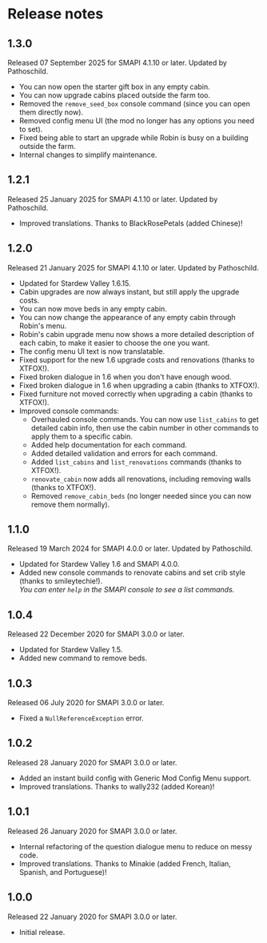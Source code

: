 ﻿# Release notes
## 1.3.0
Released 07 September 2025 for SMAPI 4.1.10 or later. Updated by Pathoschild.

- You can now open the starter gift box in any empty cabin.
- You can now upgrade cabins placed outside the farm too.
- Removed the `remove_seed_box` console command (since you can open them directly now).
- Removed config menu UI (the mod no longer has any options you need to set).
- Fixed being able to start an upgrade while Robin is busy on a building outside the farm.
- Internal changes to simplify maintenance.

## 1.2.1
Released 25 January 2025 for SMAPI 4.1.10 or later. Updated by Pathoschild.

* Improved translations. Thanks to BlackRosePetals (added Chinese)!

## 1.2.0
Released 21 January 2025 for SMAPI 4.1.10 or later. Updated by Pathoschild.

- Updated for Stardew Valley 1.6.15.
- Cabin upgrades are now always instant, but still apply the upgrade costs.
- You can now move beds in any empty cabin.
- You can now change the appearance of any empty cabin through Robin's menu.
- Robin's cabin upgrade menu now shows a more detailed description of each cabin, to make it easier to choose the one you want.
- The config menu UI text is now translatable.
- Fixed support for the new 1.6 upgrade costs and renovations (thanks to XTFOX!).
- Fixed broken dialogue in 1.6 when you don't have enough wood.
- Fixed broken dialogue in 1.6 when upgrading a cabin (thanks to XTFOX!).
- Fixed furniture not moved correctly when upgrading a cabin (thanks to XTFOX!).
- Improved console commands:
  - Overhauled console commands. You can now use `list_cabins` to get detailed cabin info, then use the cabin number in other commands to apply them to a specific cabin.
  - Added help documentation for each command.
  - Added detailed validation and errors for each command.
  - Added `list_cabins` and `list_renovations` commands (thanks to XTFOX!).
  - `renovate_cabin` now adds all renovations, including removing walls (thanks to XTFOX!).
  - Removed `remove_cabin_beds` (no longer needed since you can now remove them normally).

## 1.1.0
Released 19 March 2024 for SMAPI 4.0.0 or later. Updated by Pathoschild.

- Updated for Stardew Valley 1.6 and SMAPI 4.0.0.
- Added new console commands to renovate cabins and set crib style (thanks to smileytechie!).  
  _You can enter `help` in the SMAPI console to see a list commands._

## 1.0.4
Released 22 December 2020 for SMAPI 3.0.0 or later.

- Updated for Stardew Valley 1.5.
- Added new command to remove beds.

## 1.0.3
Released 06 July 2020 for SMAPI 3.0.0 or later.

- Fixed a `NullReferenceException` error.

## 1.0.2
Released 28 January 2020 for SMAPI 3.0.0 or later.

- Added an instant build config with Generic Mod Config Menu support.
- Improved translations. Thanks to wally232 (added Korean)!

## 1.0.1
Released 26 January 2020 for SMAPI 3.0.0 or later.

- Internal refactoring of the question dialogue menu to reduce on messy code.
- Improved translations. Thanks to Minakie (added French, Italian, Spanish, and Portuguese)!

## 1.0.0
Released 22 January 2020 for SMAPI 3.0.0 or later.

- Initial release.
